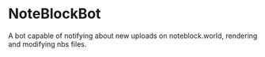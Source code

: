 # NoteBlockBot
A bot capable of notifying about new uploads on noteblock.world, rendering and modifying nbs files.
